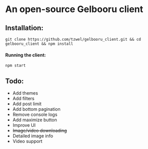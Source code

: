 # An open-source Gelbooru client

## Installation:
```
git clone https://github.com/tzwel/gelbooru_client.git && cd gelbooru_client && npm install
```

#### Running the client:

```
npm start
```

## Todo:

- Add themes
- Add filters
- Add post limit
- Add bottom pagination
- Remove console logs
- Add maximize button
- Improve UI
- ~~Image/video downloading~~
- Detailed image info
- Video support
